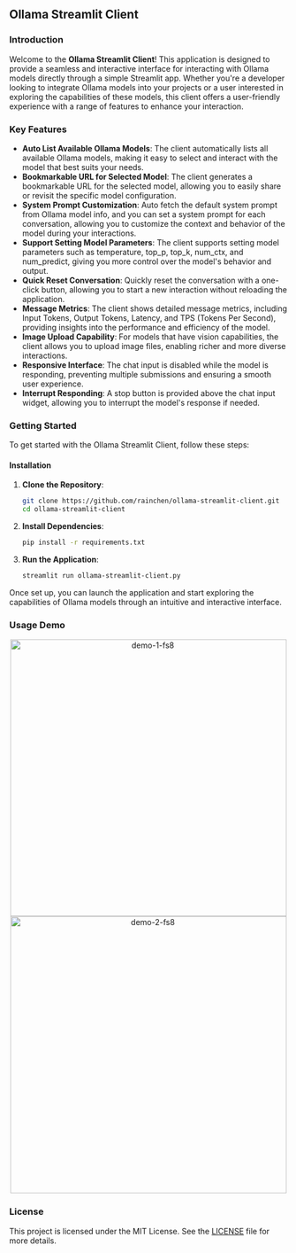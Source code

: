 ## Ollama Streamlit Client

### Introduction

Welcome to the **Ollama Streamlit Client**! This application is designed to provide a seamless and interactive interface for interacting with Ollama models directly through a simple Streamlit app. Whether you're a developer looking to integrate Ollama models into your projects or a user interested in exploring the capabilities of these models, this client offers a user-friendly experience with a range of features to enhance your interaction.

### Key Features

- **Auto List Available Ollama Models**: The client automatically lists all available Ollama models, making it easy to select and interact with the model that best suits your needs.
- **Bookmarkable URL for Selected Model**: The client generates a bookmarkable URL for the selected model, allowing you to easily share or revisit the specific model configuration.
- **System Prompt Customization**: Auto fetch the default system prompt from Ollama model info, and you can set a system prompt for each conversation, allowing you to customize the context and behavior of the model during your interactions.
- **Support Setting Model Parameters**: The client supports setting model parameters such as temperature, top_p, top_k, num_ctx, and num_predict, giving you more control over the model's behavior and output.
- **Quick Reset Conversation**: Quickly reset the conversation with a one-click button, allowing you to start a new interaction without reloading the application.
- **Message Metrics**: The client shows detailed message metrics, including Input Tokens, Output Tokens, Latency, and TPS (Tokens Per Second), providing insights into the performance and efficiency of the model.
- **Image Upload Capability**: For models that have vision capabilities, the client allows you to upload image files, enabling richer and more diverse interactions.
- **Responsive Interface**: The chat input is disabled while the model is responding, preventing multiple submissions and ensuring a smooth user experience.
- **Interrupt Responding**: A stop button is provided above the chat input widget, allowing you to interrupt the model's response if needed.

### Getting Started

To get started with the Ollama Streamlit Client, follow these steps:

#### Installation

1. **Clone the Repository**:

   ```bash
   git clone https://github.com/rainchen/ollama-streamlit-client.git
   cd ollama-streamlit-client
   ```

2. **Install Dependencies**:

   ```bash
   pip install -r requirements.txt
   ```

3. **Run the Application**:
   ```bash
   streamlit run ollama-streamlit-client.py
   ```

Once set up, you can launch the application and start exploring the capabilities of Ollama models through an intuitive and interactive interface.

### Usage Demo

<center class="half">
<img width="500" alt="demo-1-fs8" src="https://github.com/user-attachments/assets/5db9ec60-e308-4934-b6a5-2a0d63cabf8c"> <img width="500" alt="demo-2-fs8" src="https://github.com/user-attachments/assets/0d4d28e1-10d5-4a0d-9c73-2a143f3f0581">
</center>

### License

This project is licensed under the MIT License. See the [LICENSE](LICENSE) file for more details.
